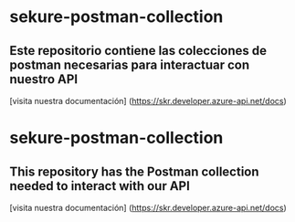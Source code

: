 # sekure-postman-collection
## Este repositorio contiene las colecciones de postman necesarias para interactuar con nuestro API
[visita nuestra documentación] (https://skr.developer.azure-api.net/docs)

# sekure-postman-collection
## This repository has the Postman collection needed to interact with our API
[visita nuestra documentación] (https://skr.developer.azure-api.net/docs)